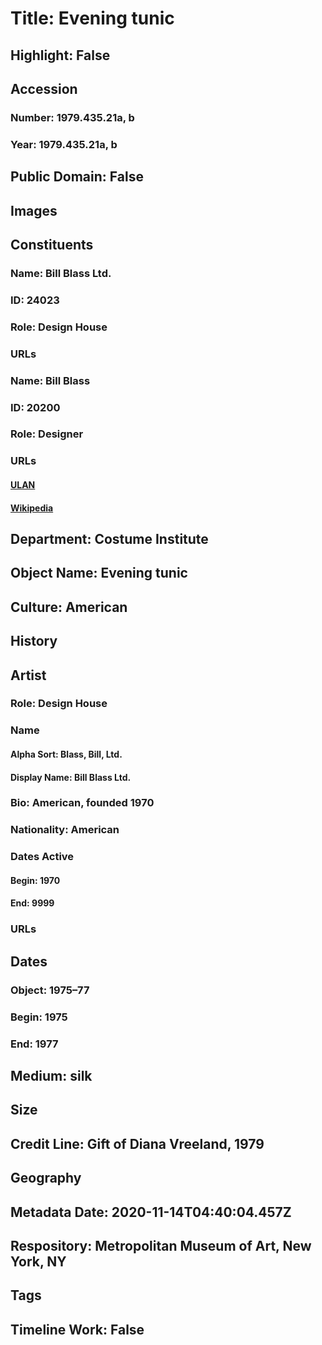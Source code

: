 # Title: Evening tunic
## Highlight: False
## Accession
### Number: 1979.435.21a, b
### Year: 1979.435.21a, b
## Public Domain: False
## Images
## Constituents
### Name: Bill Blass Ltd.
### ID: 24023
### Role: Design House
### URLs
### Name: Bill Blass
### ID: 20200
### Role: Designer
### URLs
#### [ULAN](http://vocab.getty.edu/page/ulan/500105667)
#### [Wikipedia](https://www.wikidata.org/wiki/Q861953)
## Department: Costume Institute
## Object Name: Evening tunic
## Culture: American
## History
## Artist
### Role: Design House
### Name
#### Alpha Sort: Blass, Bill, Ltd.
#### Display Name: Bill Blass Ltd.
### Bio: American, founded 1970
### Nationality: American
### Dates Active
#### Begin: 1970
#### End: 9999
### URLs
## Dates
### Object: 1975–77
### Begin: 1975
### End: 1977
## Medium: silk
## Size
## Credit Line: Gift of Diana Vreeland, 1979
## Geography
## Metadata Date: 2020-11-14T04:40:04.457Z
## Respository: Metropolitan Museum of Art, New York, NY
## Tags
## Timeline Work: False